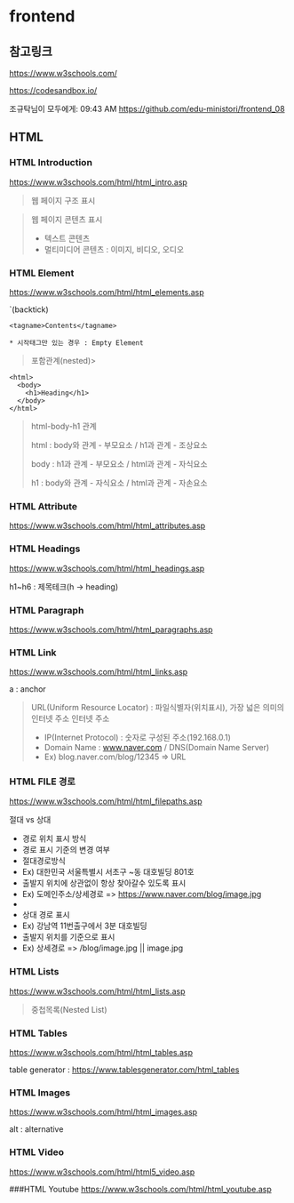 # frontend

## 참고링크
https://www.w3schools.com/

https://codesandbox.io/

조규탁님이 모두에게:  09:43 AM
https://github.com/edu-ministori/frontend_08


## HTML

### HTML Introduction

https://www.w3schools.com/html/html_intro.asp

> 웹 페이지 구조 표시

> 웹 페이지 콘텐츠 표시
> - 텍스트 콘텐츠
> - 멀티미디어 콘텐츠 : 이미지, 비디오, 오디오

### HTML Element

https://www.w3schools.com/html/html_elements.asp

`(backtick)
```
<tagname>Contents</tagname>

* 시작태그만 있는 경우 : Empty Element
```

> 포함관계(nested)>
```
<html>
  <body>
    <h1>Heading</h1>
  </body>
</html>
```

> html-body-h1 관계
> 
> html : body와 관계 - 부모요소 / h1과 관계 - 조상요소
> 
> body : h1과 관계 - 부모요소 / html과 관계 - 자식요소
> 
> h1 : body와 관계 - 자식요소 / html과 관계 - 자손요소

### HTML Attribute

https://www.w3schools.com/html/html_attributes.asp


### HTML Headings

https://www.w3schools.com/html/html_headings.asp

h1~h6 : 제목테크(h -> heading)

### HTML Paragraph

https://www.w3schools.com/html/html_paragraphs.asp

### HTML Link

https://www.w3schools.com/html/html_links.asp

a : anchor

> URL(Uniform Resource Locator) : 파일식별자(위치표시), 가장 넓은 의미의 인터넷 주소
> 인터넷 주소
> - IP(Internet Protocol) : 숫자로 구성된 주소(192.168.0.1)
> - Domain Name : www.naver.com / DNS(Domain Name Server)
> - Ex) blog.naver.com/blog/12345 => URL

### HTML FILE 경로

https://www.w3schools.com/html/html_filepaths.asp

절대 vs 상대
- 경로 위치 표시 방식
- 경로 표시 기준의 변경 여부
- 절대경로방식
- Ex) 대한민국 서울특별시 서초구 ~동 대호빌딩 801호 
- 출발지 위치에 상관없이 항상 찾아갈수 있도록 표시
- Ex) 도메인주소/상세경로 => https://www.naver.com/blog/image.jpg
- 
- 상대 경로 표시
- Ex) 강남역 11번출구에서 3분 대호빌딩
- 출발지 위치를 기준으로 표시
- Ex) 상세경로 => /blog/image.jpg || image.jpg


### HTML Lists
https://www.w3schools.com/html/html_lists.asp

> 중첩목록(Nested List)

### HTML Tables
https://www.w3schools.com/html/html_tables.asp

table generator : https://www.tablesgenerator.com/html_tables

### HTML Images
https://www.w3schools.com/html/html_images.asp

alt : alternative

### HTML Video
https://www.w3schools.com/html/html5_video.asp

###HTML Youtube
https://www.w3schools.com/html/html_youtube.asp











